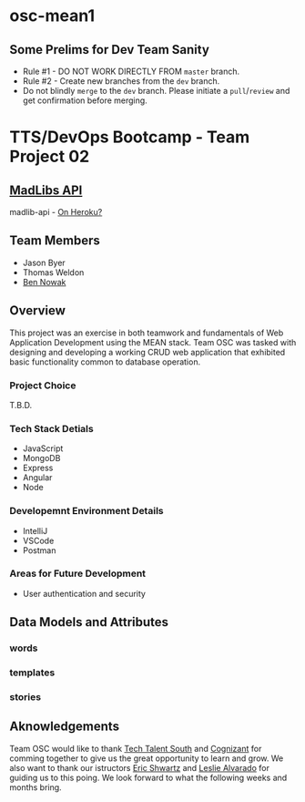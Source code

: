# osc-mean1
## Some Prelims for Dev Team Sanity
- Rule #1 - DO NOT WORK DIRECTLY FROM `master` branch.
- Rule #2 - Create new branches from the `dev` branch.
- Do not blindly `merge` to the `dev` branch.  Please initiate a `pull`/`review` and get confirmation before merging.

# TTS/DevOps Bootcamp - Team Project 02
## [MadLibs API](#)
madlib-api - [On Heroku?](#)
## Team Members
- Jason Byer
- Thomas Weldon
- [Ben Nowak](https://bennowak.github.io)
## Overview
This project was an exercise in both teamwork and fundamentals of Web Application Development using the MEAN stack.  Team OSC was tasked with designing and developing a working CRUD web application that exhibited basic functionality common to database operation.
### Project Choice
T.B.D.
### Tech Stack Detials
- JavaScript
- MongoDB
- Express
- Angular
- Node
### Developemnt Environment Details
- IntelliJ
- VSCode
- Postman
### Areas for Future Development
- User authentication and security
## Data Models and Attributes
### words

### templates

### stories

## Aknowledgements
Team OSC would like to thank [Tech Talent South](https://www.techtalentsouth.com) and [Cognizant](https://www.cognizant.com) for comming together to give us the great opportunity to learn and grow.  We also want to thank our istructors [Eric Shwartz](https://github.com/erics273) and [Leslie Alvarado](https://github.com/lealvarado) for guiding us to this poing.  We look forward to what the following weeks and months bring.
